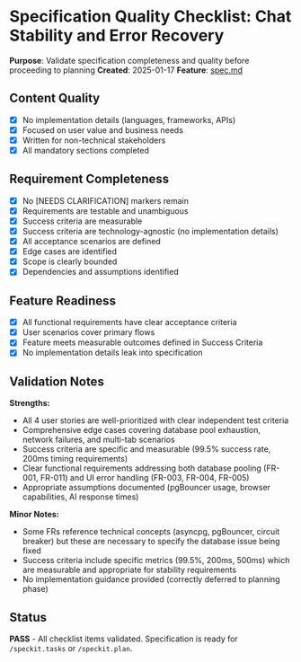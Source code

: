 # Specification Quality Checklist: Chat Stability and Error Recovery

**Purpose**: Validate specification completeness and quality before proceeding to planning
**Created**: 2025-01-17
**Feature**: [spec.md](../spec.md)

## Content Quality

- [x] No implementation details (languages, frameworks, APIs)
- [x] Focused on user value and business needs
- [x] Written for non-technical stakeholders
- [x] All mandatory sections completed

## Requirement Completeness

- [x] No [NEEDS CLARIFICATION] markers remain
- [x] Requirements are testable and unambiguous
- [x] Success criteria are measurable
- [x] Success criteria are technology-agnostic (no implementation details)
- [x] All acceptance scenarios are defined
- [x] Edge cases are identified
- [x] Scope is clearly bounded
- [x] Dependencies and assumptions identified

## Feature Readiness

- [x] All functional requirements have clear acceptance criteria
- [x] User scenarios cover primary flows
- [x] Feature meets measurable outcomes defined in Success Criteria
- [x] No implementation details leak into specification

## Validation Notes

**Strengths:**
- All 4 user stories are well-prioritized with clear independent test criteria
- Comprehensive edge cases covering database pool exhaustion, network failures, and multi-tab scenarios
- Success criteria are specific and measurable (99.5% success rate, 200ms timing requirements)
- Clear functional requirements addressing both database pooling (FR-001, FR-011) and UI error handling (FR-003, FR-004, FR-005)
- Appropriate assumptions documented (pgBouncer usage, browser capabilities, AI response times)

**Minor Notes:**
- Some FRs reference technical concepts (asyncpg, pgBouncer, circuit breaker) but these are necessary to specify the database issue being fixed
- Success criteria include specific metrics (99.5%, 200ms, 500ms) which are measurable and appropriate for stability requirements
- No implementation guidance provided (correctly deferred to planning phase)

## Status

**PASS** - All checklist items validated. Specification is ready for `/speckit.tasks` or `/speckit.plan`.
